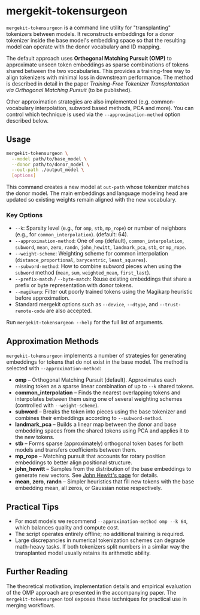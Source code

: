 # mergekit-tokensurgeon

`mergekit-tokensurgeon` is a command line utility for "transplanting" tokenizers between models. It reconstructs embeddings for a donor tokenizer inside the base model's embedding space so that the resulting model can operate with the donor vocabulary and ID mapping.

The default approach uses **Orthogonal Matching Pursuit (OMP)** to approximate unseen token embeddings as sparse combinations of tokens shared between the two vocabularies. This provides a training-free way to align tokenizers with minimal loss in downstream performance. The method is described in detail in the paper *Training-Free Tokenizer Transplantation via Orthogonal Matching Pursuit* (to be published).

Other approximation strategies are also implemented (e.g. common-vocabulary interpolation, subword based methods, PCA and more). You can control which technique is used via the `--approximation-method` option described below.

## Usage

```bash
mergekit-tokensurgeon \
  --model path/to/base_model \
  --donor path/to/donor_model \
  --out-path ./output_model \
  [options]
```

This command creates a new model at `out-path` whose tokenizer matches the donor model. The main embeddings and language modeling head are updated so existing weights remain aligned with the new vocabulary.

### Key Options

- `--k`: Sparsity level (e.g., for `omp`, `stb`, `mp_rope`) or number of neighbors (e.g., for `common_interpolation`). (default: 64).
- `--approximation-method`: One of `omp` (default), `common_interpolation`, `subword`, `mean`, `zero`, `randn`, `john_hewitt`, `landmark_pca`, `stb`, or `mp_rope`.
- `--weight-scheme`: Weighting scheme for common interpolation (`distance_proportional`, `barycentric`, `least_squares`).
- `--subword-method`: How to combine subword pieces when using the `subword` method (`mean`, `sum`, `weighted_mean`, `first_last`).
- `--prefix-match` / `--byte-match`: Reuse existing embeddings that share a prefix or byte representation with donor tokens.
- `--magikarp`: Filter out poorly trained tokens using the Magikarp heuristic before approximation.
- Standard mergekit options such as `--device`, `--dtype`, and `--trust-remote-code` are also accepted.

Run `mergekit-tokensurgeon --help` for the full list of arguments.

## Approximation Methods

`mergekit-tokensurgeon` implements a number of strategies for generating embeddings for tokens that do not exist in the base model. The method is selected with `--approximation-method`:

- **omp** – Orthogonal Matching Pursuit (default). Approximates each missing token as a sparse linear combination of up to `--k` shared tokens.
- **common_interpolation** – Finds the nearest overlapping tokens and interpolates between them using one of several weighting schemes (controlled with `--weight-scheme`).
- **subword** – Breaks the token into pieces using the base tokenizer and combines their embeddings according to `--subword-method`.
- **landmark_pca** – Builds a linear map between the donor and base embedding spaces from the shared tokens using PCA and applies it to the new tokens.
- **stb** – Forms sparse (approximately) orthogonal token bases for both models and transfers coefficients between them.
- **mp_rope** – Matching pursuit that accounts for rotary position embeddings to better align positional structure.
- **john_hewitt** – Samples from the distribution of the base embeddings to generate new vectors. See [John Hewitt's page](https://www.cs.columbia.edu/~johnhew/vocab-expansion.html) for details.
- **mean**, **zero**, **randn** – Simpler heuristics that fill new tokens with the base embedding mean, all zeros, or Gaussian noise respectively.

## Practical Tips

- For most models we recommend `--approximation-method omp --k 64`, which balances quality and compute cost.
- The script operates entirely offline; no additional training is required.
- Large discrepancies in numerical tokenization schemes can degrade math-heavy tasks. If both tokenizers split numbers in a similar way the transplanted model usually retains its arithmetic ability.

## Further Reading

The theoretical motivation, implementation details and empirical evaluation of the OMP approach are presented in the accompanying paper. The `mergekit-tokensurgeon` tool exposes these techniques for practical use in merging workflows.

